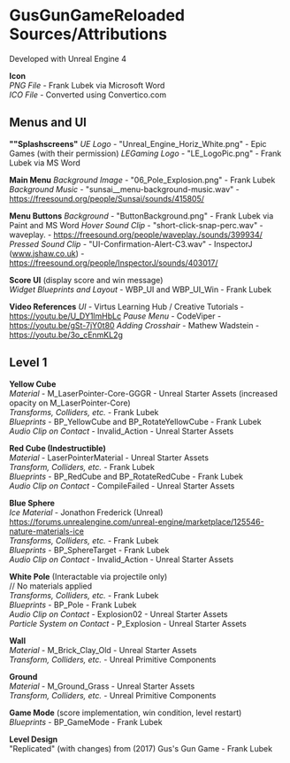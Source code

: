 # GusGunGameReloaded Sources/Attributions

Developed with Unreal Engine 4

**Icon**  
*PNG File* - Frank Lubek via Microsoft Word  
*ICO File* - Converted using Convertico.com




## Menus and UI

**""Splashscreens"**
*UE Logo* - "Unreal_Engine_Horiz_White.png" - Epic Games (with their permission)
*LEGaming Logo* - "LE_LogoPic.png" - Frank Lubek via MS Word


**Main Menu**
*Background Image* - "06_Pole_Explosion.png" - Frank Lubek
*Background Music* - "sunsai__menu-background-music.wav" - https://freesound.org/people/Sunsai/sounds/415805/


**Menu Buttons**
*Background* - "ButtonBackground.png" - Frank Lubek via Paint and MS Word
*Hover Sound Clip* - "short-click-snap-perc.wav" - waveplay. - https://freesound.org/people/waveplay./sounds/399934/
*Pressed Sound Clip* - "UI-Confirmation-Alert-C3.wav" - InspectorJ (www.jshaw.co.uk) - https://freesound.org/people/InspectorJ/sounds/403017/ 


**Score UI** (display score and win message)  
*Widget Blueprints and Layout* - WBP_UI and WBP_UI_Win - Frank Lubek  


**Video References**
*UI* - Virtus Learning Hub / Creative Tutorials - https://youtu.be/U_DY1lmHbLc
*Pause Menu* - CodeViper - https://youtu.be/gSt-7jY0t80
*Adding Crosshair* - Mathew Wadstein - https://youtu.be/3o_cEnmKL2g




## Level 1

**Yellow Cube**  
*Material* - M_LaserPointer-Core-GGGR - Unreal Starter Assets (increased opacity on M_LaserPointer-Core)  
*Transforms, Colliders, etc.* - Frank Lubek   
*Blueprints* - BP_YellowCube and BP_RotateYellowCube - Frank Lubek   
*Audio Clip on Contact* - Invalid_Action - Unreal Starter Assets   


**Red Cube (Indestructible)**  
*Material* - LaserPointerMaterial - Unreal Starter Assets  
*Transform, Colliders, etc.* - Frank Lubek  
*Blueprints* - BP_RedCube and BP_RotateRedCube - Frank Lubek  
*Audio Clip on Contact* - CompileFailed - Unreal Starter Assets  


**Blue Sphere**  
*Ice Material* - Jonathon Frederick (Unreal)  
https://forums.unrealengine.com/unreal-engine/marketplace/125546-nature-materials-ice  
*Transforms, Colliders, etc.* - Frank Lubek  
*Blueprints* - BP_SphereTarget - Frank Lubek  
*Audio Clip on Contact* - Invalid_Action - Unreal Starter Assets  


**White Pole** (Interactable via projectile only)  
// No materials applied  
*Transforms, Colliders, etc.* - Frank Lubek  
*Blueprints* - BP_Pole - Frank Lubek  
*Audio Clip on Contact* - Explosion02 - Unreal Starter Assets  
*Particle System on Contact* - P_Explosion - Unreal Starter Assets  


**Wall**  
*Material* - M_Brick_Clay_Old - Unreal Starter Assets  
*Transform, Colliders, etc.* - Unreal Primitive Components    


**Ground**  
*Material* - M_Ground_Grass - Unreal Starter Assets  
*Transform, Colliders, etc.* - Unreal Primitive Components  


**Game Mode** (score implementation, win condition, level restart)  
*Blueprints* - BP_GameMode - Frank Lubek  


**Level Design**  
"Replicated" (with  changes) from (2017) Gus's Gun Game - Frank Lubek  





